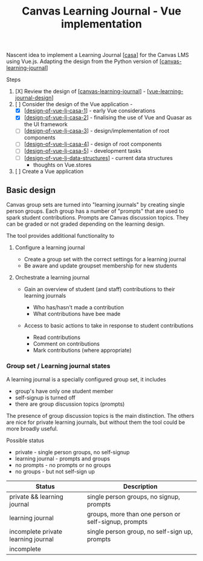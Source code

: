﻿---
tags: web-development, javascript, vue, canvas, casa
title: Canvas Learning Journal - Vue implementation
type: note
---
Nascent idea to implement a Learning Journal [[casa]] for the Canvas LMS using Vue.js. Adapting the design from the Python version of [[canvas-learning-journal]]

Steps

1. [X] Review the design of [[canvas-learning-journal]] - [[vue-learning-journal-design]]
2. [ ] Consider the design of the Vue application - 
   - [X] [[design-of-vue-lj-casa-1]] - early Vue considerations
   - [x] [[design-of-vue-lj-casa-2]] - finalising the use of Vue and Quasar as the UI framework 
   - [ ] [[design-of-vue-lj-casa-3]] - design/implementation of root components
   - [ ] [[design-of-vue-lj-casa-4]] - design of root components
   - [ ] [[design-of-vue-lj-casa-5]] - development tasks
   - [ ] [[design-of-vue-lj-data-structures]] - current data structures 
     - thoughts on Vue.stores

3. [ ] Create a Vue application

## Basic design

Canvas group sets are turned into "learning journals" by creating single person groups. Each group has a number of "prompts" that are used to spark student contributions. Prompts are Canvas discussion topics. They can be graded or not graded depending on the learning design.

The tool provides additional functionality to 

1. Configure a learning journal

   - Create a group set with the correct settings for a learning journal
   - Be aware and update groupset membership for new students
2. Orchestrate a learning journal

   - Gain an overview of student (and staff) contributions to their learning journals 

      - Who has/hasn't made a contribution
      - What contributions have bee made
   - Access to basic actions to take in response to student contributions

      - Read contributions
      - Comment on contributions
      - Mark contributions (where appropriate)

### Group set / Learning journal states

A learning journal is a specially configured group set, it includes

- group's have only one student member
- self-signup is turned off 
- there are group discussion topics (prompts)

The presence of group discussion topics is the main distinction. The others are nice for private learning journals, but without them the tool could be more broadly useful.

Possible status

- private - single person groups, no self-signup
- learning journal - prompts and groups
- no prompts - no prompts or no groups
- no groups - but not self-sign up

| Status | Description | 
|--------|-------------|
| private && learning journal | single person groups, no signup, prompts |
| learning journal | groups, more than one person or self-signup, prompts |
| incomplete private learning journal | single person group, no self-sign up, prompts |
| incomplete | 



[//begin]: # "Autogenerated link references for markdown compatibility"
[casa]: casa "Contextually Appropriate Scaffolding Assemblages (CASA)"
[canvas-learning-journal]: CASA/canvas-learning-journal "Canvas Learning Journal"
[vue-learning-journal-design]: vue-learning-journal-design "Vue learning journal design"
[design-of-vue-lj-casa-1]: design-of-vue-lj-casa-1 "Design of the VUE Learning Journal CASA"
[design-of-vue-lj-casa-2]: design-of-vue-lj-casa-2 "Design of Canvas Learning Journal CASA 2"
[design-of-vue-lj-casa-3]: design-of-vue-lj-casa-3 "Design of Canvas Learning Journal CASA 3"
[design-of-vue-lj-casa-4]: design-of-vue-lj-casa-4 "Design of root components - (Canvas Learning Journal CASA 4)"
[design-of-vue-lj-casa-5]: design-of-vue-lj-casa-5 "Development tasks - Canvas Learning Journal"
[design-of-vue-lj-data-structures]: design-of-vue-lj-data-structures "Design of Vue Learning Journal Data Structures"
[//end]: # "Autogenerated link references"